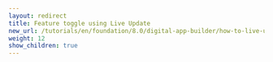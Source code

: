 ```yaml
---
layout: redirect
title: Feature toggle using Live Update
new_url: /tutorials/en/foundation/8.0/digital-app-builder/how-to-live-update/
weight: 12
show_children: true
---
```

